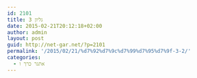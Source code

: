 ```yaml
---
id: 2101
title: גליון 3
date: 2015-02-21T20:12:18+02:00
author: admin
layout: post
guid: http://net-gar.net/?p=2101
permalink: '/2015/02/21/%d7%92%d7%9c%d7%99%d7%95%d7%9f-3-2/'
categories:
  - אתגר כרך ו
---
```

